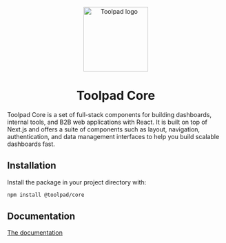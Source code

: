 <!-- markdownlint-disable-next-line -->
<p align="center">
  <a href="https://mui.com/toolpad/" rel="noopener" target="_blank"><img width="150" src="https://mui.com/static/branding/product-toolpad-light.svg" alt="Toolpad logo"></a>
</p>

<h1 align="center">Toolpad Core</h1>

Toolpad Core is a set of full-stack components for building dashboards, internal tools, and B2B web applications with React. It is built on top of Next.js and offers a suite of components such as layout, navigation, authentication, and data management interfaces to help you build scalable dashboards fast.

## Installation

Install the package in your project directory with:

```bash
npm install @toolpad/core
```

## Documentation

[The documentation](./docs)
